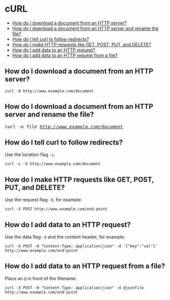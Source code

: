 # cURL

* [How do I download a document from an HTTP server?](#how-do-i-download-a-document-from-an-http-server)
* [How do I download a document from an HTTP server and rename the file?](#how-do-i-download-a-document-from-an-http-server-and-rename-the-file)
* [How do I tell curl to follow redirects?](*how-do-i-tell-curl-to-follow-redirects?)
* [How do I make HTTP requests like GET, POST, PUT, and DELETE?](#how-do-i-make-http-requests-like-get-post-put-and-delete)
* [How do I add data to an HTTP request?](#how-do-i-add-data-to-an-http-request)
* [How do I add data to an HTTP request from a file?](#how-do-i-add-data-to-an-http-request-from-a-file)

## How do I download a document from an HTTP server?
`curl -O http://www.example.com/document`

## How do I download a document from an HTTP server and rename the file?
<tt>curl -o <i>file</i> http://www.example.com/document</tt>

## How do I tell curl to follow redirects?
Use the location flag `-L`:

`curl -L -O http://www.example.com/document`

## How do I make HTTP requests like GET, POST, PUT, and DELETE?
Use the request flag `-X`, for example: 

`curl -X POST http://www.example.com/end-point`

## How do I add data to an HTTP request?
Use the data flag `-d` and the content header, for example:

`curl -X POST -H "Content-Type: application/json" -d '{"key":"val"}' http://www.example.com/end-point`

## How do I add data to an HTTP request from a file?
Place an `@` in front of the filename:

`curl -X POST -H "Content-Type: application/json" -d @jsonfile http://www.example.com/end-point`
